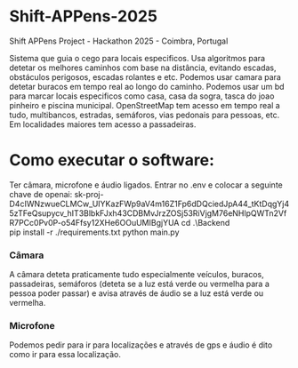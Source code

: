 # Shift-APPens-2025
Shift APPens Project - Hackathon 2025 - Coimbra, Portugal

Sistema que guia o cego para locais especificos. Usa algoritmos para detetar os melhores caminhos com base na distância, evitando escadas, obstáculos perigosos, escadas rolantes e etc.
Podemos usar camara para detetar buracos em tempo real ao longo do caminho.
Podemos usar um bd para marcar locais especificos como casa, casa da sogra, tasca do joao pinheiro e piscina municipal.
OpenStreetMap tem acesso em tempo real a tudo, multibancos, estradas, semáforos, vias pedonais para pessoas, etc. Em localidades maiores tem acesso a passadeiras.

# Como executar o software:
Ter câmara, microfone e áudio ligados.
Entrar no .env e colocar a seguinte chave de openai: 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
cd .\Backend\
pip install -r ./requirements.txt
python main.py

### Câmara
A câmara deteta praticamente tudo especialmente veículos, buracos, passadeiras, semáforos (deteta se a luz está verde ou vermelha para a pessoa poder passar) e avisa através de áudio se a luz está verde ou vermelha.

### Microfone
Podemos pedir para ir para localizações e através de gps e áudio é dito como ir para essa localização.